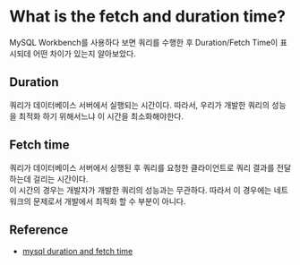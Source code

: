 # What is the fetch and duration time?

MySQL Workbench를 사용하다 보면 쿼리를 수행한 후 Duration/Fetch Time이 표시되데 어떤 차이가 있는지 알아보았다.

## Duration

쿼리가 데이터베이스 서버에서 실행되는 시간이다. 따라서, 우리가 개발한 쿼리의 성능을 최적화 하기 위해서느냐 이 시간을 최소화해야한다. 

## Fetch time

쿼리가 데이터베이스 서버에서 싱행된 후 쿼리를 요청한 클라이언트로 쿼리 결과를 전달하는데 걸리는 시간이다.  
이 시간의 경우는 개발자가 개발한 쿼리의 성능과는 무관하다. 따라서 이 경우에는 네트워크의 문제로서 개발에서 최적화 할 수 부분이 아니다. 

## Reference

* [mysql duration and fetch time
](https://stackoverflow.com/questions/9425134/mysql-duration-and-fetch-time)